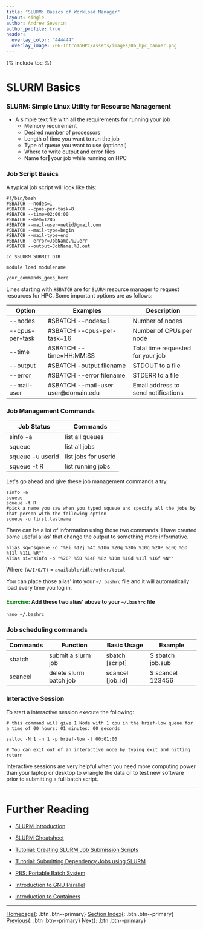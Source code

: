 ```yaml
---
title: "SLURM: Basics of Workload Manager"
layout: single
author: Andrew Severin
author_profile: true
header:
  overlay_color: "444444"
  overlay_image: /06-IntroToHPC/assets/images/06_hpc_banner.png
---
```


{% include toc %}

# SLURM Basics


### SLURM: Simple Linux Utility for Resource Management

* A simple text file with all the requirements for running your job
  * Memory requirement
  * Desired number of processors
  * Length of time you want to run the job
  * Type of queue you want to use (optional)
  * Where to write output and error files
  * Name foryour job while running on HPC



### Job Script Basics

A typical job script will look like this:

```
#!/bin/bash
#SBATCH --nodes=1
#SBATCH --cpus-per-task=8
#SBATCH --time=02:00:00
#SBATCH --mem=128G
#SBATCH --mail-user=netid@gmail.com
#SBATCH --mail-type=begin
#SBATCH --mail-type=end
#SBATCH --error=JobName.%J.err
#SBATCH --output=JobName.%J.out

cd $SLURM_SUBMIT_DIR

module load modulename

your_commands_goes_here
```

Lines starting with `#SBATCH` are for `SLURM` resource manager to request resources for HPC. Some important options are as follows:


<table >
<thead><tr><th>Option</th><th>Examples</th><th>Description</th></tr></thead><tbody>
 <tr><td><blockcode>--nodes</blockcode></td><td><blockcode>#SBATCH --nodes=1</blockcode></td><td>Number of nodes</td></tr>
 <tr><td><blockcode>--cpus-per-task</blockcode></td><td><blockcode>#SBATCH --cpus-per-task=16</blockcode></td><td>Number of CPUs per node</td></tr>
 <tr><td><blockcode>--time</blockcode></td><td><blockcode>#SBATCH --time=HH:MM:SS</blockcode></td><td>Total time requested for your job</td></tr>
 <tr><td><blockcode>--output</blockcode></td><td><blockcode>#SBATCH -output filename</blockcode></td><td>STDOUT to a file</td></tr>
 <tr><td><blockcode>--error</blockcode></td><td><blockcode>#SBATCH --error filename</blockcode></td><td>STDERR to a file</td></tr>
 <tr><td><blockcode>--mail-user </blockcode></td><td><blockcode>#SBATCH --mail-user user@domain.edu</blockcode></td><td>Email address to send notifications</td></tr>
</tbody></table>

### Job Management Commands

<table>
<thead><tr><th>Job Status</th><th>Commands</th></tr></thead><tbody>
 <tr><td><blockcode>sinfo -a</blockcode></td><td>list all queues</td></tr>
 <tr><td><blockcode>squeue </blockcode></td><td>list all jobs</td></tr>
 <tr><td><blockcode>squeue -u userid</blockcode></td><td>list jobs for userid</td></tr>
 <tr><td><blockcode>squeue -t R</blockcode></td><td>list running jobs</td></tr>

</tbody></table>


Let's go ahead and give these job management commands a try.

```
sinfo -a
squeue
squeue -t R
#pick a name you saw when you typed squeue and specify all the jobs by that person with the following option
squeue -u first.lastname
```

There can be a lot of information using those two commands. I have created some useful alias' that change the output to something more informative.

```
alias sq='squeue -o "%8i %12j %4t %10u %20q %20a %10g %20P %10Q %5D %11l %11L %R"'
alias si='sinfo -o "%20P %5D %14F %8z %10m %10d %11l %16f %N"'
```

Where `(A/I/O/T)` = `available/idle/other/total`

You can place those alias' into your `~/.bashrc` file and it will automatically load every time you log in.

#### <span style="color:Green">Exercise:</span> Add these two alias' above to your `~/.bashrc` file
```
nano ~/.bashrc
```

### Job scheduling commands
<table>
<thead><tr><th>Commands</th><th>Function</th><th>Basic Usage</th><th>Example</th></tr></thead><tbody>
 <tr><td><blockcode>sbatch</blockcode></td><td>submit a slurm job</td><td>sbatch [script]</td><td>$ sbatch job.sub</td></tr>
 <tr><td><blockcode>scancel</blockcode></td><td>delete slurm batch job</td><td>scancel [job_id]</td><td>$ scancel 123456</td></tr>
</tbody></table>



### Interactive Session

To start a interactive session execute the following:

```
# this command will give 1 Node with 1 cpu in the brief-low queue for a time of 00 hours: 01 minutes: 00 seconds

salloc -N 1 -n 1 -p brief-low -t 00:01:00

# You can exit out of an interactive node by typing exit and hitting return
```

Interactive sessions are very helpful when you need more computing power than your laptop or desktop to wrangle the data or to test new software prior to submitting a full batch script.


___
# Further Reading
* [SLURM Introduction](01-slurm-introduction)
* [SLURM Cheatsheet](02-slurm-cheatsheet)
* [Tutorial: Creating SLURM Job Submission Scripts](03-slurm-1-tutorial-job-submission)
* [Tutorial: Submitting Dependency Jobs using SLURM](04-slurm-2-tutorial-submitting-dependency-jobs)

* [PBS: Portable Batch System](../02-PBS/01-pbs-basics)
* [Introduction to GNU Parallel](../../06-PARALLEL/01-introduction-to-gnu-parallel)
* [Introduction to Containers](../../07-CONTAINERS/00-introduction-to-containers)

___

[Homepage](../../../index.md){: .btn  .btn--primary}
[Section Index](../../00-IntroToHPC-LandingPage){: .btn  .btn--primary}
[Previous](../00-introduction-to-job-scheduling){: .btn  .btn--primary}
[Next](01-slurm-introduction){: .btn  .btn--primary}
